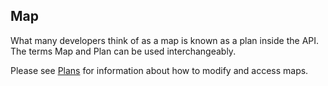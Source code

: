 ## Map

What many developers think of as a map is known as a plan inside the API. The terms Map and Plan can be used interchangeably.

Please see [Plans](/plans.md) for information about how to modify and access maps.

